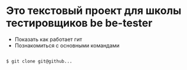 # Это текстовый проект для школы тестировщиков be be-tester

+ Показать как работает гит
+ Познакомиться с основными командами

```bash

$ git clone git@github...

